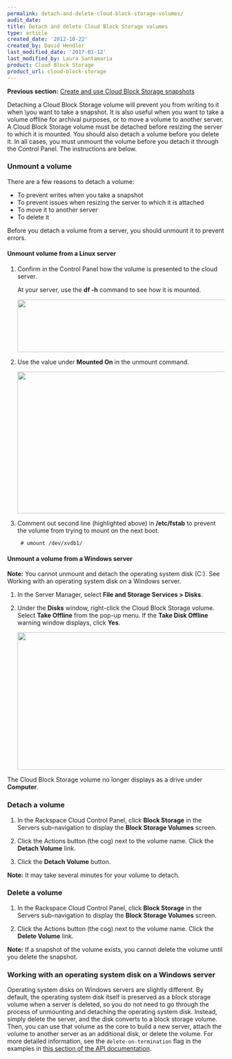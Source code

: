 ```yaml
---
permalink: detach-and-delete-cloud-block-storage-volumes/
audit_date:
title: Detach and delete Cloud Block Storage volumes
type: article
created_date: '2012-10-22'
created_by: David Hendler
last_modified_date: '2017-01-12'
last_modified_by: Laura Santamaria
product: Cloud Block Storage
product_url: cloud-block-storage
---
```


**Previous section:** [Create and use Cloud Block Storage snapshots](/how-to/create-and-use-cloud-block-storage-snapshots)

Detaching a Cloud Block Storage volume will prevent you from writing to it when
\you want to take a snapshot. It is also useful when you want to take a volume
offline for archival purposes, or to move a volume to another server. A Cloud
Block Storage volume must be detached before resizing the server to which it is
mounted. You should also detach a volume before you delete it. In all cases, you
must unmount the volume before you detach it through the Control Panel. The
instructions are below.

### Unmount a volume

There are a few reasons to detach a volume:

-   To prevent writes when you take a snapshot
-   To prevent issues when resizing the server to which it is attached
-   To move it to another server
-   To delete it

Before you detach a volume from a server, you should unmount it to
prevent errors.

#### Unmount volume from a Linux server

1. Confirm in the Control Panel how the volume is presented to the cloud server.

   At your server, use the **df -h** command to see how it is mounted.

   <img src="{% asset_path cloud-block-storage/detach-and-delete-cloud-block-storage-volumes/mount_point.png %}" width="571" height="122" />

2. Use the value under **Mounted On** in the unmount command.

   <img src="{% asset_path cloud-block-storage/detach-and-delete-cloud-block-storage-volumes/fstab2_0.png %}" width="883" height="328" />

3. Comment out second line (highlighted above) in **/etc/fstab** to prevent the
    volume from trying to mount on the next boot.

        # umount /dev/xvdb1/

#### Unmount a volume from a Windows server

**Note:** You cannot unmount and detach the operating system disk (C:). See
Working with an operating system disk on a Windows server.

1.  In the Server Manager, select **File and Storage Services > Disks**.
2.  Under the **Disks** window, right-click the Cloud Block Storage volume.
    Select **Take Offline** from the pop-up menu. If the **Take Disk Offline**
    warning window displays, click **Yes**.

    <img src="{% asset_path cloud-block-storage/detach-and-delete-cloud-block-storage-volumes/win_bringoffline_0.jpeg %}" width="644" height="318" />

The Cloud Block Storage volume no longer displays as a drive under **Computer**.

### Detach a volume

1. In the Rackspace Cloud Control Panel, click **Block Storage** in the Servers
    sub-navigation to display the **Block Storage Volumes** screen.

2. Click the Actions button (the cog) next to the volume name. Click the
    **Detach Volume** link.

3. Click the **Detach Volume** button.

**Note:** It may take several minutes for your volume to detach.

### Delete a volume

1. In the Rackspace Cloud Control Panel, click **Block Storage** in the Servers
    sub-navigation to display the **Block Storage Volumes** screen.

2. Click the Actions button (the cog) next to the volume name. Click the
    **Delete Volume** link.

**Note:** If a snapshot of the volume exists, you cannot delete the volume until
you delete the snapshot.

### Working with an operating system disk on a Windows server

Operating system disks on Windows servers are slightly different. By default,
the operating system disk itself is preserved as a block storage volume when a
server is deleted, so you do not need to go through the process of unmounting
and detaching the operating system disk. Instead, simply delete the server, and
the disk converts to a block storage volume. Then, you can use that volume as
the core to build a new server, attach the volume to another server as an
additional disk, or delete the volume. For more detailed information, see the
`delete-on-termination` flag in the examples in [this section of the API documentation](https://developer.rackspace.com/docs/cloud-servers/v2/api-reference/svr-basic-operations/#create-bootable-volume-and-server).
